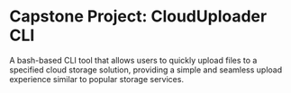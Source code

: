 # Capstone Project: CloudUploader CLI

A bash-based CLI tool that allows users to quickly upload files to a specified cloud storage solution, providing a simple and seamless upload experience similar to popular storage services.
